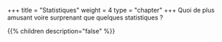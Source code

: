 +++
title = "Statistiques"
weight = 4
type = "chapter"
+++
Quoi de plus amusant voire surprenant que quelques statistiques ?

{{% children description="false" %}}

